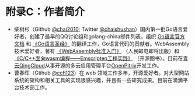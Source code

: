 # 附录C：作者简介

- 柴树杉（Github [@chai2010](https://github.com/chai2010); Twitter [@chaishushan](https://twitter.com/chaishushan)）国内第一批Go语言爱好者，创建了最早的QQ讨论组和golang-china邮件列表，组织 [Go语言官方文档](https://github.com/golang-china) 和 [《Go语言圣经》](https://github.com/golang-china/gopl-zh) 的翻译工作，Go语言代码的贡献者。WebAssembly技术爱好者，著有 [《WebAssembly标准入门》](https://github.com/chai2010/awesome-wasm-zh/blob/master/webassembly-primer.md) （人民邮电即将出版）和 [《C/C++面向wasm编程——Emscripten工程实践》](https://github.com/3dgen/cppwasm-book) （开源图书）。目前在[青云QingCloud](https://www.qingcloud.com/)从事开源的多云应用管理平台[OpenPitrix](https://github.com/openpitrix/openpitrix)开发工作。
- 曹春晖（Gtihub [@cch123](https://github.com/cch123)）在 web 领域工作多年，开源爱好者。对大型网站系统的架构和相关工具的实现很感兴趣，并且有一些研究成果。目前在滴滴平台技术部工作。

